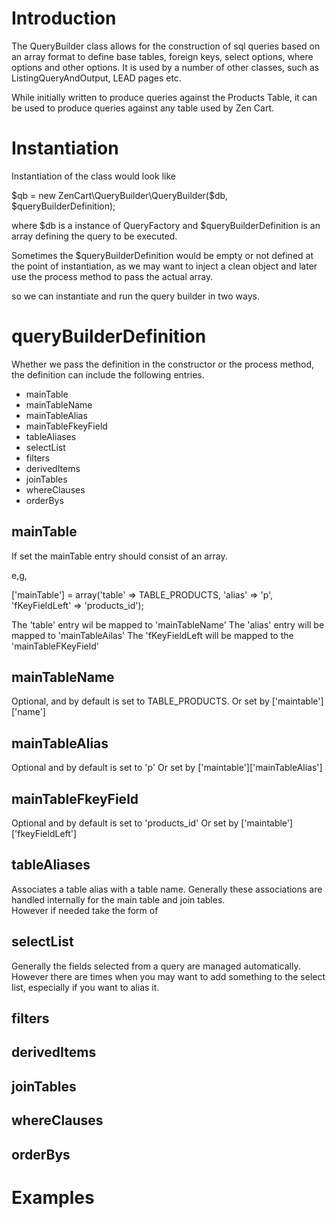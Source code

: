 # Introduction

The QueryBuilder class allows for the construction of sql queries based on an array format to define base tables, foreign keys, select options, where options and other options. 
It is used by a number of other classes, such as ListingQueryAndOutput, LEAD pages etc.

While initially written to produce queries against the Products Table, it can be used to produce queries against any table used by Zen Cart.

# Instantiation

Instantiation of the class would look like 

$qb = new ZenCart\QueryBuilder\QueryBuilder($db, $queryBuilderDefinition);

where $db is a instance of QueryFactory and 
$queryBuilderDefinition is an array defining the query to be executed.

Sometimes the $queryBuilderDefinition would be empty or not defined at the point of instantiation, as we may want to inject a clean object and later use the process method to pass the actual array.

so we can instantiate and run the query builder in two ways.

# queryBuilderDefinition

Whether we pass the definition in the constructor or the process method, the definition can include the following entries.

+ mainTable
+ mainTableName
+ mainTableAlias
+ mainTableFkeyField
+ tableAliases
+ selectList
+ filters
+ derivedItems
+ joinTables
+ whereClauses
+ orderBys


## mainTable

If set the mainTable entry should consist of an array.

e,g, 

['mainTable'] = array('table' => TABLE_PRODUCTS, 'alias' => 'p', 'fKeyFieldLeft' => 'products_id');

The 'table' entry wil be mapped to 'mainTableName'
The 'alias' entry will be mapped to 'mainTableAilas'
The 'fKeyFieldLeft will be mapped to the 'mainTableFKeyField'

## mainTableName

Optional, and by default is set to TABLE_PRODUCTS.
Or set by ['maintable']['name']

## mainTableAlias

Optional and by default is set to 'p'
Or set by ['maintable']['mainTableAlias']

## mainTableFkeyField

Optional and by default is set to 'products_id'
Or set by ['maintable']['fkeyFieldLeft']

## tableAliases

Associates a table alias with a table name. 
Generally these associations are handled internally for the main table and join tables.  
However if needed take the form of 

## selectList

Generally the fields selected from a query are managed automatically. However there are times when you may want to add something to the select list, especially if you want to alias it.


## filters

## derivedItems

## joinTables

## whereClauses

## orderBys

# Examples

